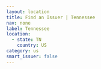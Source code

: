 ```yaml
---
layout: location
title: Find an Issuer | Tennessee
nav: none
label: Tennessee
location:
  - state: TN
    country: US
category: us
smart_issuer: false
---
```

